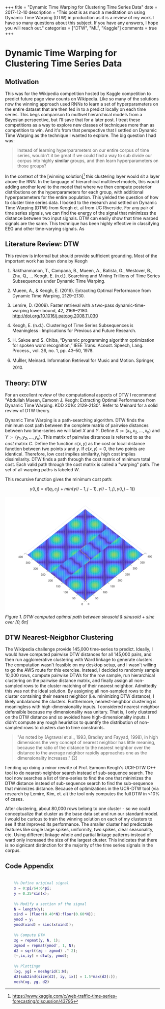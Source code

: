 +++
title = "Dynamic Time Warping for Clustering Time Series Data"
date = 2017-12-10
description = "This post is as much a meditation on using Dynamic Time Warping (DTW) in production as it is a review of my work. I have so many questions about this subject. If you have any answers, I hope you will reach out."
categories = ["DTW", "ML", "Kaggle"]
comments = true
+++

# Dynamic Time Warping for Clustering Time Series Data

## Motivation

This was for the Wikipedia competition hosted by Kaggle competition to predict future page view counts on Wikipedia. Like so many of the solutions now the winning approach used RNNs to learn a set of hyperparameters on the entire dataset that are then fed in to a predict locally on each time series. This begs comparison to multivel hierarchical models from a Bayesian perspective, but I'll save that for a later post. I treat these competitions as a way to explore new classes of techniques more than as competition to win. And it's from that perspective that I settled on Dynamic Time Warping as the technique I wanted to explore. The big question I had was:

> Instead of learning hyperparameters on our entire corpus of time series, wouldn't it be great if we could find a way to sub divide our corpus into highly **similar** groups, and then learn hyperparameters on those groups?

In the context of the [winning solution][^1] this clustering layer would sit a layer above the RNN. In the language of hierarchical multilevel models, this would adding another level to the model that where we then compute posterior distributions on the hyperparameters for each group, with additional hyperparameters for the entire population. This yielded the question of how to cluster time series data.
I looked to the research and settled on Dynamic Time Warping (DTW) from Keogh et. al from UC Riverside. For any pair of time series signals, we can find the energy of the signal that minimizes the distance between two input signals. DTW can easily show that time warped signals are the same. This technique has been highly effective in classifying EEG and other time-varying signals. As


## Literature Review: DTW

This review is informal but should provide sufficient grounding. Most of the important work has been done by Keogh

1. Rakthanmanon, T., Campana, B., Mueen, A., Batista, G., Westover, B., Zhu, Q., … Keogh, E. (n.d.). Searching and Mining Trillions of Time Series Subsequences under Dynamic Time Warping.

2. Mueen, A., & Keogh, E. (2016). Extracting Optimal Performance from Dynamic Time Warping, 2129–2130.

3. Lemire, D. (2009). Faster retrieval with a two-pass dynamic-time-warping lower bound, 42, 2169–2180. http://doi.org/10.1016/j.patcog.2008.11.030

4. Keogh, E. (n.d.). Clustering of Time Series Subsequences is Meaningless : Implications for Previous and Future Research.

5. H. Sakoe and S. Chiba, “Dynamic programming algorithm optimization for spoken word recognition,” IEEE Trans. Acoust. Speech, Lang. Process., vol. 26, no. 1, pp. 43–50, 1978.

6. MuÌller, Meinard. Information Retrieval for Music and Motion. Springer, 2010.

## Theory: DTW

For an excellent review of the computational aspects of DTW I recommend "Abdullah Mueen, Eamonn J. Keogh: Extracting Optimal Performance from Dynamic Time Warping. KDD 2016: 2129-2130". Refer to Meinard for a solid review of DTW theory.

Dynamic Time Warping is a path-searching algorithm. DTW finds the minimum cost path between the complete matrix of pairwise distances between two time-series we will label $X$ and $Y$. Define $X := (x_1, x_2, ..., x_n)$ and $Y:=(y_1, y_2,...,y_n)$. This matrix of pairwise distances is referred to as the *cost* matrix $C$. Define the function $c(x,y)$ as the cost or local distance function between two points $x$ and $y$. If $c(x,y)=0$, the two points are identical. Therefore, low cost implies similarity, high cost implies dissimilarity. DTW finds a path through the cost matrix of minimum total cost. Each valid path through the cost matrix is called a "warping" path. The set of all warping paths is labeled $W$.

This recursive function gives the minimum cost path:

$$\gamma(i,j)~=~d(q_i, c_j)+min\{\gamma(i-1,j-1), \gamma(i-1, j), \gamma(i, j-1)\}$$

![DTW Trace](/assets/posts/DTW/DTWTrace.jpg)
*Figure 1. DTW computed optimal path between sinusoid & sinusoid + sinc over $[0,6\pi]$*

## DTW Nearest-Neigbhor Clustering

The Wikipedia challenge provide 145,000 time-series to predict. Ideally, I would have computed pairwise DTW distances for all 145,000 pairs, and then run agglomerative clustering with Ward linkage to generate clusters. The computation wasn't feasible on my desktop setup, and I wasn't willing to go the AWS route for this exercise. Instead, I decided to randomly sample 10,000 rows, compute pairwise DTWs for the row sample, run hierarchical clustering on the pairwise distance matrix, and finally assign all non-sampled rows to the cluster matching of their nearest neighbor. Admittedly this was not the ideal solution. By assigning all non-sampled rows to the cluster containing their nearest neighbor (i.e. minimizing DTW distance), I likely unbalanced the clusters. Furthermore, nearest-neighbor clustering is meaningless with high-dimensionality inputs. I considered nearest-neighbor defensible because my dimensionality was unitary. That is, I only clustered on the DTW distance and so avoided have high-dimensionality inputs. I didn't compute any rough heuristics to quantify the distribution of non-sampled rows to clusters due to time constraints.

> "As noted by (Agrawal et al., 1993, Bradley and Fayyad, 1998), in high dimensions the very concept of nearest neighbor has little meaning, because the ratio of the distance to the nearest neighbor over the distance to the average neighbor rapidly approaches one as the dimensionality increases." [2]

I ending up doing a minor rewrite of Prof. Eamonn Keogh's UCR-DTW C++ tool to do nearest-neighbor search instead of sub-sequence search. The tool now searches a list of time-series to find the one that minimizes the DTW distance instead of sub-sequence search to find the sub-sequence that minimizes distance. Because of optimizations in the UCR-DTW tool (via research by Lemire, Kim, et. al) the tool only computes the full DTW in <10% of cases.

After clustering, about 80,000 rows belong to one cluster - so we could conceptualize that cluster as the base data set and run our standard model. I would be curious to train the winning solution on each of my clusters to see if that improved its performance. The smaller cluster had predictable features like single large spikes, uniformity, two spikes, clear seasonality, etc. Using different linkage whole and partial linkage patterns instead of ward only increased the size of the largest cluster. This indicates that there is no signicant distinction for the majority of the time series signals in the corpus.

## Code Appendix

```matlab

    %% Define original signal
    x = 0:pi/64:6*pi;
    y = 0.25*sin(x);

    %% Modify a section of the signal
    N = length(y);
    xind = (floor(0.40*N):floor(0.60*N));
    ymod = y;
    ymod(xind) = sinc(x(xind));

    %% Compute DTW
    zg = repmat(y, N, 1);
    zgmod = repmat(ymod', 1, N);
    d2 = sqrt((zg - zgmod) .^ 2);
    [~,ix,iy] = dtw(y, ymod);

    %% Plottingm
    [xg, yg] = meshgrid(1:N);
    d2(sub2ind(size(d2), iy, ix)) = 1.5*max(d2(:));
    mesh(xg, yg, d2)
```

[^1]: https://www.kaggle.com/c/web-traffic-time-series-forecasting/discussion/43795
